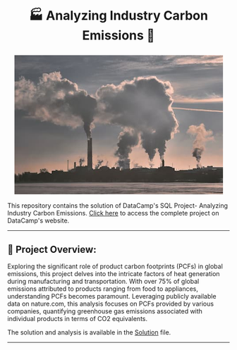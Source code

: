 # <p align="center" style="margin-top: 0px;"> 🏭 Analyzing Industry Carbon Emissions 💨

<p align = "center"><img src ="carbon_footprint.png"></p>
This repository contains the solution of DataCamp's SQL Project- Analyzing Industry Carbon Emissions. <a href = "https://projects.datacamp.com/projects/1590">Click here</a> to access the complete project on DataCamp's website. 

---
## 🧾 Project Overview:
Exploring the significant role of product carbon footprints (PCFs) in global emissions, this project delves into the intricate factors of heat generation during manufacturing and transportation. With over 75% of global emissions attributed to products ranging from food to appliances, understanding PCFs becomes paramount. Leveraging publicly available data on nature.com, this analysis focuses on PCFs provided by various companies, quantifying greenhouse gas emissions associated with individual products in terms of CO2 equivalents. 

The solution and analysis is available in the [Solution](Solution.md) file. 

--- 


